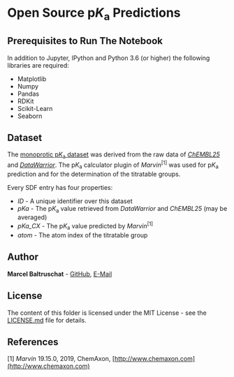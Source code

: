 # Open Source p*K*<sub>a</sub> Predictions

## Prerequisites to Run The Notebook

In addition to Jupyter, IPython and Python 3.6 (or higher) the following libraries are required:
- Matplotlib
- Numpy
- Pandas
- RDKit
- Scikit-Learn
- Seaborn

## Dataset

The [monoprotic p*K*<sub>a</sub> dataset](monoprotic_chembl_datawarrior.sdf) was derived from the raw data of 
*[ChEMBL25](https://www.ebi.ac.uk/chembl/)* and *[DataWarrior](http://www.openmolecules.org/datawarrior/)*. 
The p*K*<sub>a</sub> calculator plugin of *Marvin*<sup>[1]</sup> was used for p*K*<sub>a</sub> prediction and for the
determination of the titratable groups.

Every SDF entry has four properties:
- *ID* - A unique identifier over this dataset
- *pKa* - The p*K*<sub>a</sub> value retrieved from *DataWarrior* and *ChEMBL25* (may be averaged)
- *pKa_CX* - The p*K*<sub>a</sub> value predicted by *Marvin*<sup>[1]</sup>
- *atom* - The atom index of the titratable group

## Author

**Marcel Baltruschat** - [GitHub](https://github.com/mrcblt), [E-Mail](mailto:marcel.baltruschat@tu-dortmund.de)

## License

The content of this folder is licensed under the MIT License - see the [LICENSE.md](LICENSE.md) file for details.

## References

[1] *Marvin* 19.15.0, 2019, ChemAxon, [http://www.chemaxon.com](http://www.chemaxon.com)
